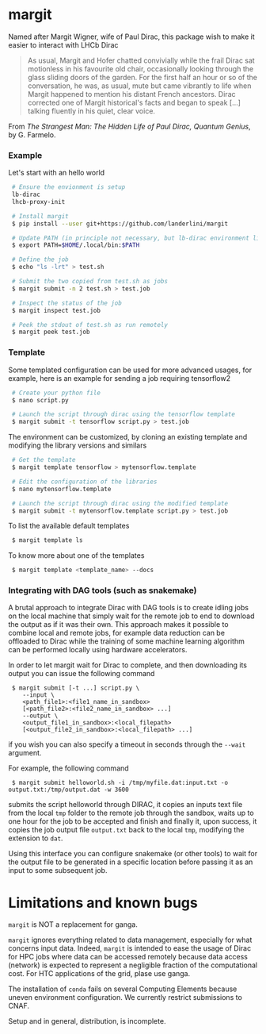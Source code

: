# margit
Named after Margit Wigner, wife of Paul Dirac, this package wish to make it easier to interact with LHCb Dirac

> As usual, Margit and Hofer chatted convivially while the 
  frail Dirac sat motionless in his favourite old chair, occasionally looking 
  through the glass sliding doors of the garden. For the first half an hour or 
  so of the conversation, he was, as usual, mute but came vibrantly to life when
  Margit happened to mention his distant French ancestors. Dirac corrected one of 
  Margit historical's facts and began to speak [...] talking fluently in his quiet,
  clear voice. 

From *The Strangest Man: The Hidden Life of Paul Dirac, Quantum Genius*, by G. Farmelo. 

### Example 
Let's start with an hello world

```bash 
 # Ensure the envionment is setup
 lb-dirac
 lhcb-proxy-init

 # Install margit
 $ pip install --user git+https://github.com/landerlini/margit

 # Update PATH (in principle not necessary, but lb-dirac environment likes it)
 $ export PATH=$HOME/.local/bin:$PATH

 # Define the job
 $ echo "ls -lrt" > test.sh

 # Submit the two copied from test.sh as jobs
 $ margit submit -n 2 test.sh > test.job

 # Inspect the status of the job
 $ margit inspect test.job

 # Peek the stdout of test.sh as run remotely
 $ margit peek test.job 
```

### Template
Some templated configuration can be used for more 
advanced usages, for example, here is an example 
for sending a job requiring tensorflow2

```bash 
 # Create your python file
 $ nano script.py

 # Launch the script through dirac using the tensorflow template
 $ margit submit -t tensorflow script.py > test.job
```

The environment can be customized, by cloning an existing 
template and modifying the library versions and similars
```bash 
 # Get the template 
 $ margit template tensorflow > mytensorflow.template

 # Edit the configuration of the libraries
 $ nano mytensorflow.template

 # Launch the script through dirac using the modified template
 $ margit submit -t mytensorflow.template script.py > test.job
```

To list the available default templates
```bash
 $ margit template ls
```

To know more about one of the templates
```bash
 $ margit template <template_name> --docs
```


### Integrating with DAG tools (such as snakemake)
A brutal approach to integrate Dirac with DAG tools is to create idling jobs
on the local machine that simply wait for the remote job to end to download 
the output as if it was their own. 
This approach makes it possible to combine local and remote jobs, for example 
data reduction can be offloaded to Dirac while the training of some 
machine learning algorithm can be performed locally using hardware accelerators. 

In order to let margit wait for Dirac to complete, and then downloading its 
output you can issue the following command
```
 $ margit submit [-t ...] script.py \
    --input \
    <path_file1>:<file1_name_in_sandbox> 
    [<path_file2>:<file2_name_in_sandbox> ...] 
    --output \ 
    <output_file1_in_sandbox>:<local_filepath> 
    [<output_file2_in_sandbox>:<local_filepath> ...]
```
if you wish you can also specify a timeout in seconds through the `--wait`
argument. 

For example, the following command
```
 $ margit submit helloworld.sh -i /tmp/myfile.dat:input.txt -o output.txt:/tmp/output.dat -w 3600
```
submits the script helloworld through DIRAC, it copies an inputs text file
from the local `tmp` folder to the remote job through the sandbox, waits up to 
one hour for the job to be accepted and finish and finally it, upon success, it copies
the job output file `output.txt` back to the local `tmp`, modifying the extension to `dat`. 

Using this interface you can configure snakemake (or other tools) to wait for the output 
file to be generated in a specific location before passing it as an input to some subsequent
job.







# Limitations and known bugs
`margit` is NOT a replacement for ganga. 

`margit` ignores everything related to data management, especially for what 
concerns input data. 
Indeed, `margit` is intended to ease the usage of Dirac for HPC jobs where data 
can be accessed remotely because data access (network) is expected to represent
a negligible fraction of the computational cost. 
For HTC applications of the grid, plase use ganga. 

The installation of `conda` fails on several Computing Elements because uneven
environment configuration. We currently restrict submissions to CNAF.

Setup and in general, distribution, is incomplete.
